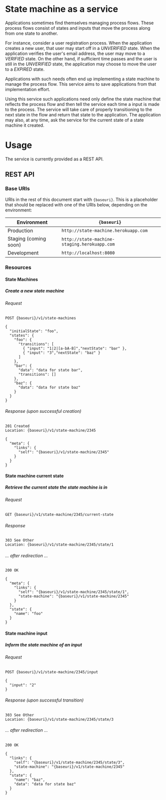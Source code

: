 # State machine as a service

Applications sometimes find themselves managing process flows. These process flows consist of states and inputs that move the process along from one state to another.

For instance, consider a user registration process. When the application creates a new user, that user may start off in a *UNVERIFIED* state. When the application verifies the user's email address, the user may move to a *VERIFIED* state. On the other hand, if sufficient time passes and the user is still in the *UNVERIFIED* state, the application may choose to move the user to a *EXPIRED* state.

Applications with such needs often end up implementing a state machine to manage the process flow. This service aims to save applications from that implementation effort.

Using this service such applications need only define the state machine that reflects the process flow and then tell the service each time a input is made to the process. The service will take care of properly transitioning to the next state in the flow and return that state to the application. The application may also, at any time, ask the service for the current state of a state machine it created.

# Usage
The service is currently provided as a REST API. 

## REST API

### Base URIs
URIs in the rest of this document start with `{baseuri}`. This is a placeholder that should be replaced with one of the URIs below, depending on the environment:

| Environment           | `{baseuri}`                                  |
| --------------------- | -------------------------------------------- |
| Production            | `http://state-machine.herokuapp.com`         |
| Staging (coming soon) | `http://state-machine-staging.herokuapp.com` |
| Development           | `http://localhost:8080`                      |

### Resources

#### State Machines

##### Create a new state machine

###### Request

    POST {baseuri}/v1/state-machines

    {
      "initialState": "foo",
      "states": {
        "foo": {
          "transitions": [
            { "input": "1|2|[a-bA-B]","nextState": "bar" },
            { "input": "3","nextState": "baz" }
          ]
        },
        "bar": {
          "data": "data for state bar",
          "transitions": []
        },
        "baz": {
          "data": "data for state baz"
        }
      }
    }

###### Response (upon successful creation)

    201 Created
    Location: {baseuri}/v1/state-machine/2345

    {
      "meta": {
        "links": {
          "self": "{baseuri}/v1/state-machine/2345"
        }
      }
    }

#### State machine current state

##### Retrieve the current state the state machine is in

###### Request

    GET {baseuri}/v1/state-machine/2345/current-state

###### Response

    303 See Other
    Location: {baseuri}/v1/state-machine/2345/state/1

###### ... after redirection ...

    200 OK

    {
      "meta": {
        "links": {
          "self": "{baseuri}/v1/state-machine/2345/state/1",
          "state-machine": "{baseuri}/v1/state-machine/2345"
        }
      },
      "state": {
        "name": "foo"
      }
    }

#### State machine input

##### Inform the state machine of an input

###### Request

    POST {baseuri}/v1/state-machine/2345/input

    {
      "input": "2"
    }

###### Response (upon successful transition)

    303 See Other
    Location: {baseuri}/v1/state-machine/2345/state/3

###### ... after redirection ...

    200 OK

    {
      "links": {
        "self": "{baseuri}/v1/state-machine/2345/state/3",
        "state-machine": "{baseuri}/v1/state-machine/2345"
      },
      "state": {
        "name": "baz",
        "data": "data for state baz"
      }
    }

